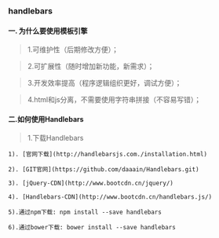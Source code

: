 ### handlebars
#### 一. 为什么要使用模板引擎

> 1.可维护性（后期修改方便）；

> 2.可扩展性（随时增加新功能，新需求）；

> 3.开发效率提高（程序逻辑组织更好，调试方便）；

> 4.html和js分离，不需要使用字符串拼接（不容易写错）；

#### 二.如何使用Handlebars
> 1.下载Handlebars

    1). [官网下载](http://handlebarsjs.com./installation.html)

    2). [GIT官网](https://github.com/daaain/Handlebars.git)

    3). [jQuery-CDN](http://www.bootcdn.cn/jquery/)

    4). [Handlebars-CDN](http://www.bootcdn.cn/handlebars.js/)

    5).通过npm下载: npm install --save handlebars

    6).通过bower下载: bower install --save handlebars
